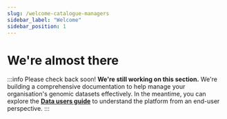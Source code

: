```yaml
---
slug: /welcome-catalogue-managers
sidebar_label: "Welcome"
sidebar_position: 1
---
```


# We're almost there

:::info Please check back soon!
**We're still working on this section.** We're building a comprehensive documentation to help manage your organisation's genomic datasets effectively. In the meantime, you can explore the [**Data users guide**](/welcome-data-users) to understand the platform from an end-user perspective.
:::
